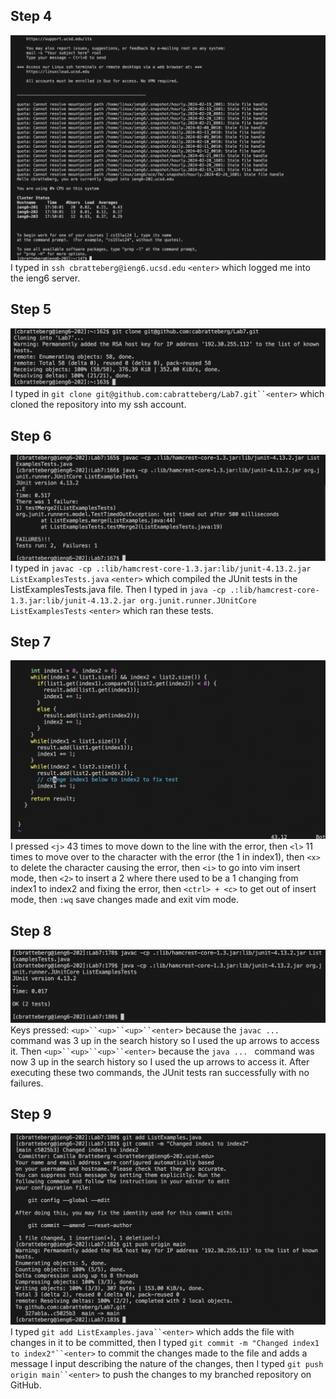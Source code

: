 ## Step 4
![Image](Step4-LabReport4.png)
I typed in `ssh cbratteberg@ieng6.ucsd.edu` `<enter>` which logged me into the ieng6 server.

## Step 5
![Image](Step5-LabReport4.png)
I typed in `git clone git@github.com:cabratteberg/Lab7.git``<enter>` which cloned the repository into my ssh account.

## Step 6
![Image](Step6-LabReport4.png)
I typed in `javac -cp .:lib/hamcrest-core-1.3.jar:lib/junit-4.13.2.jar ListExamplesTests.java` `<enter>` which compiled the JUnit tests in the ListExamplesTests.java file. 
Then I typed in `java -cp .:lib/hamcrest-core-1.3.jar:lib/junit-4.13.2.jar org.junit.runner.JUnitCore ListExamplesTests` `<enter>` which ran these tests. 

## Step 7
![Image](Step7-LabReport4.png)
I pressed `<j>` 43 times to move down to the line with the error, then `<l>` 11 times to move over to the character with the error (the 1 in index1), then `<x>` to delete the character
causing the error, then `<i>` to go into vim insert mode, then `<2>` to insert a 2 where there used to be a 1 changing from index1 to index2 and fixing the error,
then `<ctrl> + <c>` to get out of insert mode, then `:wq` save changes made and exit vim mode.

## Step 8
![Image](Step8-LabReport4.png)
Keys pressed: `<up>``<up>``<up>``<enter>` because the `javac ... ` command was 3 up in the search history so I used the up arrows to access it. Then `<up>``<up>``<up>``<enter>`
because the `java ... ` command was now 3 up in the search history so I used the up arrows to access it. After executing these two commands, the JUnit tests ran successfully with no failures. 

## Step 9
![Image](Step9-LabReport4.png)
I typed `git add ListExamples.java``<enter>` which adds the file with changes in it to be committed, then I typed `git commit -m "Changed index1 to index2"``<enter>` to commit the changes made to the file and adds a message I input describing the nature of the changes,  then I typed `git push origin main``<enter>` to push the changes to my branched repository on GitHub.
